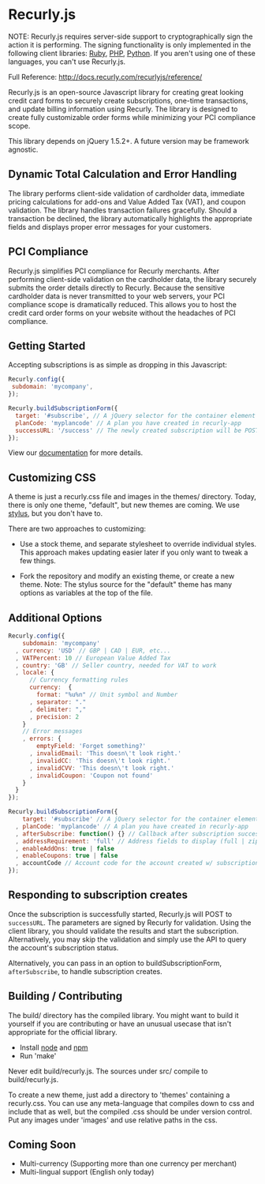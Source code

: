 # Recurly.js 

NOTE: Recurly.js requires server-side support to cryptographically sign the action it is performing.
The signing functionality is only implemented in the following client libraries:
[Ruby](/recurly/recurly-client-ruby), [PHP](/recurly/recurly-client-php), [Python](/recurly/recurly-client-python).
If you aren't using one of these languages, you can't use Recurly.js.

Full Reference: http://docs.recurly.com/recurlyjs/reference/ 

Recurly.js is an open-source Javascript library for creating great looking credit card forms to securely create subscriptions, one-time transactions, and update billing information using Recurly. The library is designed to create fully customizable order forms while minimizing your PCI compliance scope.

This library depends on jQuery 1.5.2+. A future version may be framework agnostic.



## Dynamic Total Calculation and Error Handling

The library performs client-side validation of cardholder data, immediate pricing calculations for add-ons and Value Added Tax (VAT), and coupon validation. The library handles transaction failures gracefully. Should a transaction be declined, the library automatically highlights the appropriate fields and displays proper error messages for your customers.

## PCI Compliance

Recurly.js simplifies PCI compliance for Recurly merchants. After performing client-side validation on the cardholder data, the library securely submits the order details directly to Recurly. Because the sensitive cardholder data is never transmitted to your web servers, your PCI compliance scope is dramatically reduced. This allows you to host the credit card order forms on your website without the headaches of PCI compliance.

## Getting Started

Accepting subscriptions is as simple as dropping in this Javascript:

```javascript
Recurly.config({
 subdomain: 'mycompany', 
});

Recurly.buildSubscriptionForm({
  target: '#subscribe', // A jQuery selector for the container element to append the form to
  planCode: 'myplancode' // A plan you have created in recurly-app
  successURL: '/success' // The newly created subscription will be POST'ed here
});
```

View our [documentation](http://docs.recurly.com/recurlyjs/overview) for more details.


## Customizing CSS

A theme is just a recurly.css file and images in the themes/ directory. Today, there is only one theme, "default", but new themes are coming. We use [stylus](https://github.com/LearnBoost/stylus), but you don't have to.

There are two approaches to customizing:

* Use a stock theme, and separate stylesheet to override individual styles.
  This approach makes updating easier later if you only want to tweak a few things.

* Fork the repository and modify an existing theme, or create a new theme.
  Note: The stylus source for the "default" theme has many options as variables at the top of the file.



## Additional Options
```javascript
Recurly.config({
    subdomain: 'mycompany' 
  , currency: 'USD' // GBP | CAD | EUR, etc...
  , VATPercent: 10 // European Value Added Tax
  , country: 'GB' // Seller country, needed for VAT to work 
  , locale: {
      // Currency formatting rules
      currency:  {
        format: "%u%n" // Unit symbol and Number
      , separator: "."
      , delimiter: ","
      , precision: 2
    }
    // Error messages
    , errors: {
        emptyField: 'Forget something?'
      , invalidEmail: 'This doesn\'t look right.'
      , invalidCC: 'This doesn\'t look right.'
      , invalidCVV: 'This doesn\'t look right.'
      , invalidCoupon: 'Coupon not found' 
    }
  }
});

Recurly.buildSubscriptionForm({
    target: '#subscribe' // A jQuery selector for the container element to append the form to
  , planCode: 'myplancode' // A plan you have created in recurly-app
  , afterSubscribe: function() {} // Callback after subscription success
  , addressRequirement: 'full' // Address fields to display (full | zipstreet | zip | none) 
  , enableAddOns: true | false
  , enableCoupons: true | false
  , accountCode // Account code for the account created w/ subscription. Defaults to email address if not provided.
});
```

## Responding to subscription creates

Once the subscription is successfully started, Recurly.js will POST to `successURL`. The parameters are signed by Recurly for validation. Using the client library, you should validate the results and start the subscription. Alternatively, you may skip the validation and simply use the API to query the account's subscription status.

Alternatively, you can pass in an option to buildSubscriptionForm, <code>afterSubscribe</code>, to handle subscription creates.

## Building / Contributing
The build/ directory has the compiled library. You might want to build it yourself if you are contributing or have an unusual usecase that isn't appropriate for the official library.

* Install [node](http://nodejs.org/) and [npm](http://npmjs.org/)
* Run 'make'

Never edit build/recurly.js. The sources under src/ compile to build/recurly.js.

To create a new theme, just add a directory to 'themes' containing a recurly.css.
You can use any meta-language that compiles down to css and include that as well,
but the compiled .css should be under version control.
Put any images under 'images' and use relative paths in the css.

## Coming Soon

* Multi-currency (Supporting more than one currency per merchant)
* Multi-lingual support (English only today)

